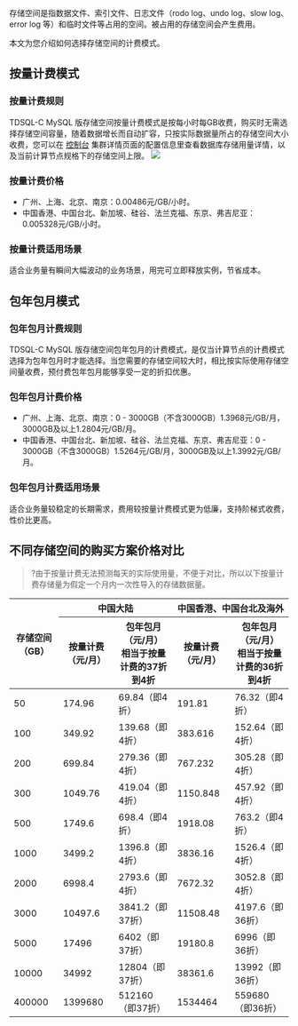 存储空间是指数据文件、索引文件、日志文件（rodo log、undo log、slow log、error log 等）和临时文件等占用的空间。被占用的存储空间会产生费用。

本文为您介绍如何选择存储空间的计费模式。

## 按量计费模式
### 按量计费规则
TDSQL-C MySQL 版存储空间按量计费模式是按每小时每GB收费，购买时无需选择存储空间容量，随着数据增长而自动扩容，只按实际数据量所占的存储空间大小收费，您可以在 [控制台](https://console.cloud.tencent.com/cynosdb) 集群详情页面的配置信息里查看数据库存储用量详情，以及当前计算节点规格下的存储空间上限。
![](https://qcloudimg.tencent-cloud.cn/raw/7b46889a960c224906cee9d589e8672e.png)

### 按量计费价格
- 广州、上海、北京、南京：0.00486元/GB/小时。
- 中国香港、中国台北、新加坡、硅谷、法兰克福、东京、弗吉尼亚：0.005328元/GB/小时。

### 按量计费适用场景
适合业务量有瞬间大幅波动的业务场景，用完可立即释放实例，节省成本。

## 包年包月模式
### 包年包月计费规则
TDSQL-C MySQL 版存储空间包年包月的计费模式，是仅当计算节点的计费模式选择为包年包月时才能选择。当您需要的存储空间较大时，相比按实际使用存储空间量收费，预付费包年包月能够享受一定的折扣优惠。

### 包年包月计费价格
- 广州、上海、北京、南京：0 - 3000GB（不含3000GB）1.3968元/GB/月，3000GB及以上1.2804元/GB/月。
- 中国香港、中国台北、新加坡、硅谷、法兰克福、东京、弗吉尼亚：0 - 3000GB（不含3000GB）1.5264元/GB/月，3000GB及以上1.3992元/GB/月。

### 包年包月计费适用场景
适合业务量较稳定的长期需求，费用较按量计费模式更为低廉，支持阶梯式收费，性价比更高。

## 不同存储空间的购买方案价格对比
>?由于按量计费无法预测每天的实际使用量，不便于对比，所以以下按量计费存储量为假定一个月内一次性导入的存储数据量。

<table>
<thead><tr>
<th rowspan=2 >存储空间（GB）</th>
<th colspan=2>中国大陆</th><th colspan=2>中国香港、中国台北及海外</th></tr>
<tr>
<th>按量计费（元/月）</th><th>包年包月（元/月）<br>相当于按量计费的37折到4折</th>
<th>按量计费（元/月）</th><th>包年包月（元/月）<br>相当于按量计费的36折到4折</th>
</tr></thead>
<tbody><tr>
<td>50</td><td>174.96</td><td>69.84（即4折）</td><td>191.81</td><td>76.32（即4折）</td></tr>
<tr>
<td>100</td><td>349.92</td><td>139.68（即4折）</td><td>383.616</td><td>152.64（即4折）</td></tr>
<td>200</td><td>699.84</td><td>279.36（即4折）</td><td>767.232</td><td>305.28（即4折）</td></tr>
<td>300</td><td>1049.76</td><td>419.04（即4折）</td><td>1150.848</td><td>457.92（即4折）</td></tr>
<td>500</td><td>1749.6</td><td>698.4（即4折）</td><td>1918.08</td><td>763.2（即4折）</td></tr>
<td>1000</td><td>3499.2</td><td>1396.8（即4折）</td><td>3836.16</td><td>1526.4（即4折）</td></tr>
<td>2000</td><td>6998.4</td><td>2793.6（即4折）</td><td>7672.32</td><td>3052.8（即4折）</td></tr>
<td>3000</td><td>10497.6</td><td>3841.2（即37折）</td><td>11508.48</td><td>4197.6（即36折）</td></tr>
<td>5000</td><td>17496</td><td>6402（即37折）</td><td>19180.8</td><td>6996（即36折）</td></tr>
<td>10000</td><td>34992</td><td>12804（即37折）</td><td>38361.6</td><td>13992（即36折）</td></tr>
<td>400000</td><td>1399680</td><td>512160（即37折）</td><td>1534464</td><td>559680（即36折）</td></tr>
</tbody></table>
